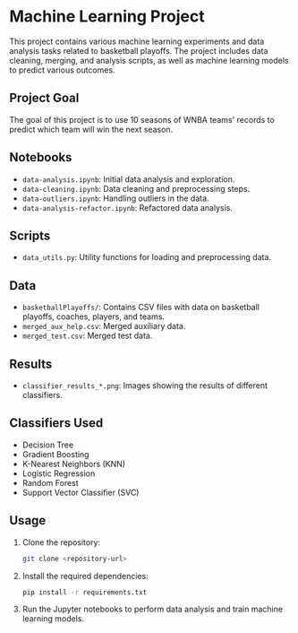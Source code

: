 # Machine Learning Project

This project contains various machine learning experiments and data analysis tasks related to basketball playoffs. The project includes data cleaning, merging, and analysis scripts, as well as machine learning models to predict various outcomes.

## Project Goal

The goal of this project is to use 10 seasons of WNBA teams' records to predict which team will win the next season.


## Notebooks

- `data-analysis.ipynb`: Initial data analysis and exploration.
- `data-cleaning.ipynb`: Data cleaning and preprocessing steps.
- `data-outliers.ipynb`: Handling outliers in the data.
- `data-analysis-refactor.ipynb`: Refactored data analysis.

## Scripts

- `data_utils.py`: Utility functions for loading and preprocessing data.

## Data

- `basketballPlayoffs/`: Contains CSV files with data on basketball playoffs, coaches, players, and teams.
- `merged_aux_help.csv`: Merged auxiliary data.
- `merged_test.csv`: Merged test data.

## Results

- `classifier_results_*.png`: Images showing the results of different classifiers.

## Classifiers Used

- Decision Tree
- Gradient Boosting
- K-Nearest Neighbors (KNN)
- Logistic Regression
- Random Forest
- Support Vector Classifier (SVC)

## Usage

1. Clone the repository:
    ```sh
    git clone <repository-url>
    ```

2. Install the required dependencies:
    ```sh
    pip install -r requirements.txt
    ```

3. Run the Jupyter notebooks to perform data analysis and train machine learning models.




